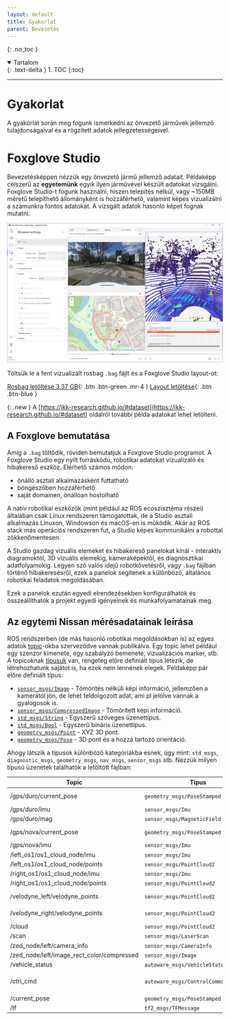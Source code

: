 ```yaml
---
layout: default
title: Gyakorlat
parent: Bevezetés
---
```


{: .no_toc }

<details open markdown="block">
  <summary>
    Tartalom
  </summary>
  {: .text-delta }
1. TOC
{:toc}
</details>

---


# Gyakorlat

A gyakorlat során meg fogunk ismerkedni az önvezető járművek jellemző tulajdonságaival és a rögzített adatok jellegzetességeivel.

# Foxglove Studio

Bevezetésképpen nézzük egy önvezető jármű jellemző adatait. Példaképp célszerű az **egyetemünk** egyik ilyen járművével készült adatokat vizsgálni. Foxglove Studio-t fogunk használni, hiszen telepítés nélkül, vagy ~150MB méretű telepíthető állományként is hozzáférhető, valamint képes vizualizálni a számunkra fontos adatokat. A vizsgált adatok hasonló képet fognak mutatni:

![foxglove01](foxglove01.png)

Töltsük le a fent vizualizált rosbag `.bag` fájlt és a Foxglove Studio layout-ot:

[Rosbag letöltése 3.37 GB](https://laesze-my.sharepoint.com/:u:/g/personal/herno_o365_sze_hu/EYl_ahy5pgBBhNHt5ZkiBikBoy_j_x95E96rDtTsxueB_A?download=1){: .btn .btn-green .mr-4 } 
[Layout letöltése](https://jkk-research.github.io/data/leaf01foxglove.json){: .btn .btn-blue }

{: .new }
A [https://jkk-research.github.io/#dataset](https://jkk-research.github.io/#dataset) oldalról további példa adatokat lehet letölteni.

## A Foxglove bemutatása

Amíg a `.bag` töltődik, röviden bemutatjuk a Foxglove Studio programot. A Foxglove Studio egy nyílt forráskódú, robotikai adatokat vizualizáló és hibakereső eszköz. Elérhető számos módon:
- önálló asztali alkalmazásként futtatható
- böngészőben hozzáférhető
- saját domainen, önállóan hostolható

A natív robotikai eszközök (mint például az ROS ecoszisztéma részei) általában csak Linux rendszeren támogatottak, de a Studio asztali alkalmazás Linuxon, Windowson és macOS-en is működik. Akár az ROS stack más operációs rendszeren fut, a Studio képes kommunikálni a robottal zökkenőmentesen.

A Studio gazdag vizuális elemeket és hibakereső panelokat kínál - interaktív diagramoktól, 3D vizuális elemekig, kameraképektől, és diagnosztikai adatfolyamokig. Legyen szó valós idejű robotkövetésről, vagy `.bag` fájlban történő hibakeresésről, ezek a panelok segítenek a különböző, általános robotikai feladatok megoldásában.

Ezek a panelok ezután egyedi elrendezésekben konfigurálhatók és összeállíthatók a projekt egyedi igényeinek és munkafolyamatainak meg.

## Az egytemi Nissan mérésadatainak leírása

ROS rendszerben (de más hasonló robotikai megoldásokban is) az egyes adatok [topic](http://wiki.ros.org/Topics)-okba szerveződve vannak publikálva. Egy topic lehet például egy szenzor kimenete, egy szabályzó bemenete, vizualizációs marker, stb. A topicoknak [típusuk](http://wiki.ros.org/Messages) van, rengeteg előre definiált típus létezik, de létrehozhatunk sajátot is, ha ezek nem lennének elegek. Példaképp pár előre definiált típus:
-  [`sensor_msgs/Image`](http://docs.ros.org/en/noetic/api/sensor_msgs/html/msg/Image.html) - Tömörítés nélküli képi információ, jellemzően a kamerától jön, de lehet feldolgozott adat, ami pl jelölve vannak a gyalogosok is.
-  [`sensor_msgs/CompressedImage`](http://docs.ros.org/en/noetic/api/sensor_msgs/html/msg/CompressedImage.html) - Tömörített képi információ.
-  [`std_msgs/String`](http://docs.ros.org/en/noetic/api/std_msgs/html/msg/String.html) - Egyszerű szöveges üzenettípus.
-  [`std_msgs/Bool`](http://docs.ros.org/en/noetic/api/std_msgs/html/msg/Bool.html) - Egyszerű bináris üzenettípus.
-  [`geometry_msgs/Point`](http://docs.ros.org/en/noetic/api/geometry_msgs/html/msg/Point.html) - XYZ 3D pont.
- [`geometry_msgs/Pose`](http://docs.ros.org/en/noetic/api/geometry_msgs/html/msg/Pose.html) - 3D pont és a hozzá tartozó orientáció.

Ahogy látszik a típusok különböző kategóriákba esnek, úgy mint: `std_msgs`,  `diagnostic_msgs`, `geometry_msgs`, `nav_msgs`, `sensor_msgs` stb. Nézzük milyen típusú üzenetek találhatók a letöltött fájlban:

| Topic | Típus | Hz | Szenzor |
| --- | --- | --- | --- |
/gps/duro/current_pose | `geometry_msgs/PoseStamped` | 10 | Duro GPS (UTM)
/gps/duro/imu | `sensor_msgs/Imu` | 200 | Duro GPS
/gps/duro/mag | `sensor_msgs/MagneticField` | 25 | Duro GPS
/gps/nova/current_pose | `geometry_msgs/PoseStamped` | 20 | Novatel GPS (UTM)
/gps/nova/imu | `sensor_msgs/Imu` | 200 | Novatel GPS
/left_os1/os1_cloud_node/imu | `sensor_msgs/Imu` | 100 | Ouster LIDAR
/left_os1/os1_cloud_node/points | `sensor_msgs/PointCloud2` | 20 | Ouster LIDAR
/right_os1/os1_cloud_node/imu | `sensor_msgs/Imu` | 100 | Ouster LIDAR
/right_os1/os1_cloud_node/points | `sensor_msgs/PointCloud2` | 20 | Ouster LIDAR
/velodyne_left/velodyne_points | `sensor_msgs/PointCloud2` | 20 | Velodyne LIDAR
/velodyne_right/velodyne_points | `sensor_msgs/PointCloud2` | 20 | Velodyne LIDAR
/cloud | `sensor_msgs/PointCloud2` | 25 | SICK LIDAR
/scan | `sensor_msgs/LaserScan` | 25 | SICK LIDAR
/zed_node/left/camera_info | `sensor_msgs/CameraInfo` | 30 | ZED kamera
/zed_node/left/image_rect_color/compressed | `sensor_msgs/Image` | 20 | ZED kamera
/vehicle_status | `autoware_msgs/VehicleStatus` | 100 | CAN adatok
/ctrl_cmd | `autoware_msgs/ControlCommandStamped` | 20 | Referencia sebesség és kormyánszög
/current_pose | `geometry_msgs/PoseStamped` | 20 | Aktuális GPS
/tf | `tf2_msgs/TFMessage` | 500+ | Transform